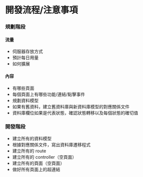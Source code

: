 # 開發流程/注意事項

### 規劃階段

#### 流量
- 伺服器存放方式
- 預計每日用量
- 如何擴展

#### 內容
- 有哪些頁面
- 每個頁面上有哪些功能/連結/點擊事件
- 規劃資料模型
- 如果有舊資料，建立舊資料庫與新資料庫模型的對應關係文件
- 資料庫欄位如果是代表狀態，確認狀態轉移以及每個狀態的確切值

### 開發階段
- 建立所有的資料模型
- 根據對應關係文件，寫出資料庫遷移程式
- 建立所有的 route
- 建立所有的 controller（空頁面）
- 建立所有的頁面（空頁面）
- 做好所有頁面上的超連結
